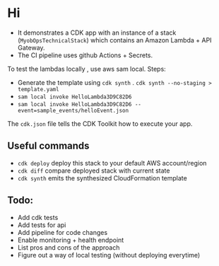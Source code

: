 # Hi

- It demonstrates a CDK app with an instance of a stack (`MyobOpsTechnicalStack`)
which contains an Amazon Lambda + API Gateway. 
- The CI pipeline uses github Actions + Secrets.

To test the lambdas locally , use aws sam local.
Steps:

- Generate the template using `cdk synth` . `cdk synth --no-staging > template.yaml`
- `sam local invoke HelloLambda3D9C82D6`
- `sam local invoke HelloLambda3D9C82D6 --event=sample_events/helloEvent.json`

The `cdk.json` file tells the CDK Toolkit how to execute your app.

## Useful commands

 * `cdk deploy`      deploy this stack to your default AWS account/region
 * `cdk diff`        compare deployed stack with current state
 * `cdk synth`       emits the synthesized CloudFormation template

## Todo:

* Add cdk tests
* Add tests for api
* Add pipeline for code changes
* Enable monitoring + health endpoint
* List pros and cons of the approach
* Figure out a way of local testing (without deploying everytime)